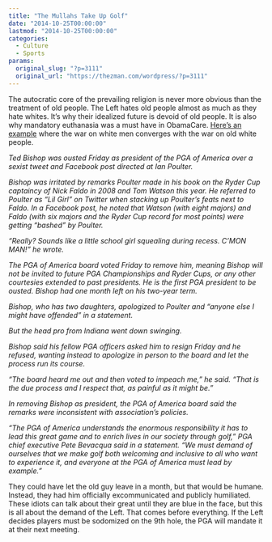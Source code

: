 ```yaml
---
title: "The Mullahs Take Up Golf"
date: "2014-10-25T00:00:00"
lastmod: "2014-10-25T00:00:00"
categories:
  - Culture
  - Sports
params:
  original_slug: "?p=3111"
  original_url: "https://thezman.com/wordpress/?p=3111"
---
```


The autocratic core of the prevailing religion is never more obvious
than the treatment of old people. The Left hates old people almost as
much as they hate whites. It’s why their idealized future is devoid of
old people. It is also why mandatory euthanasia was a must have in
ObamaCare. <a
href="http://espn.go.com/golf/story/_/id/11756829/ted-bishop-removed-pga-america-president"
rel="noopener" target="_blank">Here’s an example</a> where the war on
white men converges with the war on old white people.

*Ted Bishop was ousted Friday as president of the PGA of America over a
sexist tweet and Facebook post directed at Ian Poulter.*

*Bishop was irritated by remarks Poulter made in his book on the Ryder
Cup captaincy of Nick Faldo in 2008 and Tom Watson this year. He
referred to Poulter as “Lil Girl” on Twitter when stacking up Poulter’s
feats next to Faldo. In a Facebook post, he noted that Watson (with
eight majors) and Faldo (with six majors and the Ryder Cup record for
most points) were getting “bashed” by Poulter.*

*“Really? Sounds like a little school girl squealing during recess.
C’MON MAN!” he wrote.*

*The PGA of America board voted Friday to remove him, meaning Bishop
will not be invited to future PGA Championships and Ryder Cups, or any
other courtesies extended to past presidents. He is the first PGA
president to be ousted. Bishop had one month left on his two-year term.*

*Bishop, who has two daughters, apologized to Poulter and “anyone else I
might have offended” in a statement.*

*But the head pro from Indiana went down swinging.*

*Bishop said his fellow PGA officers asked him to resign Friday and he
refused, wanting instead to apologize in person to the board and let the
process run its course.*

*“The board heard me out and then voted to impeach me,” he said. “That
is the due process and I respect that, as painful as it might be.”*

*In removing Bishop as president, the PGA of America board said the
remarks were inconsistent with association’s policies.*

*“The PGA of America understands the enormous responsibility it has to
lead this great game and to enrich lives in our society through golf,”
PGA chief executive Pete Bevacqua said in a statement. “We must demand
of ourselves that we make golf both welcoming and inclusive to all who
want to experience it, and everyone at the PGA of America must lead by
example.”*

They could have let the old guy leave in a month, but that would be
humane. Instead, they had him officially excommunicated and publicly
humiliated. These idiots can talk about their great until they are blue
in the face, but this is all about the demand of the Left. That comes
before everything. If the Left decides players must be sodomized on the
9th hole, the PGA will mandate it at their next meeting.
